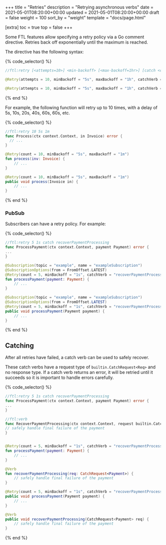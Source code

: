 +++
title = "Retries"
description = "Retrying asynchronous verbs"
date = 2021-05-01T08:20:00+00:00
updated = 2021-05-01T08:20:00+00:00
draft = false
weight = 100
sort_by = "weight"
template = "docs/page.html"

[extra]
toc = true
top = false
+++

Some FTL features allow specifying a retry policy via a Go comment directive. Retries back off exponentially until the maximum is reached.

The directive has the following syntax:

{% code_selector() %}
<!-- go -->

```go
//ftl:retry [<attempts=10>] <min-backoff> [<max-backoff=1hr>] [catch <catchVerb>]
```

<!-- kotlin -->

```kotlin
@Retry(attempts = 10, minBackoff = "5s", maxBackoff = "1h", catchVerb = "<catchVerb>", catchModule = "<catchModule>")
```

<!-- java -->

```java
@Retry(attempts = 10, minBackoff = "5s", maxBackoff = "1h", catchVerb = "<catchVerb>", catchModule = "<catchModule>")
```

{% end %}

For example, the following function will retry up to 10 times, with a delay of 5s, 10s, 20s, 40s, 60s, 60s, etc.

{% code_selector() %}
<!-- go -->

```go
//ftl:retry 10 5s 1m
func Process(ctx context.Context, in Invoice) error {
  // ...
}
```
<!-- kotlin -->

```kotlin
@Retry(count = 10, minBackoff = "5s", maxBackoff = "1m")
fun process(inv: Invoice) {
    // ... 
}
```
<!-- java -->

```java
@Retry(count = 10, minBackoff = "5s", maxBackoff = "1m")
public void process(Invoice in) {
    // ... 
}
```

{% end %}

### PubSub

Subscribers can have a retry policy. For example:

{% code_selector() %}
<!-- go -->

```go
//ftl:retry 5 1s catch recoverPaymentProcessing
func ProcessPayment(ctx context.Context, payment Payment) error {
...
}
```
<!-- kotlin -->

```kotlin
@Subscription(topic = "example", name = "exampleSubscription")
@SubscriptionOptions(from = FromOffset.LATEST)
@Retry(count = 5, minBackoff = "1s", catchVerb = "recoverPaymentProcessing")
fun processPayment(payment: Payment) {
    // ... 
}
```
<!-- java -->

```java
@Subscription(topic = "example", name = "exampleSubscription")
@SubscriptionOptions(from = FromOffset.LATEST)
@Retry(count = 5, minBackoff = "1s", catchVerb = "recoverPaymentProcessing")
public void processPayment(Payment payment) {
    // ... 
}
```

{% end %}


## Catching
After all retries have failed, a catch verb can be used to safely recover.

These catch verbs have a request type of `builtin.CatchRequest<Req>` and no response type. If a catch verb returns an error, it will be retried until it succeeds so it is important to handle errors carefully.


{% code_selector() %}
<!-- go -->

```go
//ftl:retry 5 1s catch recoverPaymentProcessing
func ProcessPayment(ctx context.Context, payment Payment) error {
...
}

//ftl:verb
func RecoverPaymentProcessing(ctx context.Context, request builtin.CatchRequest[Payment]) error {
// safely handle final failure of the payment
}
```
<!-- kotlin -->

```kotlin

@Retry(count = 5, minBackoff = "1s", catchVerb = "recoverPaymentProcessing")
fun processPayment(payment: Payment) {
    // ... 
}

@Verb
fun recoverPaymentProcessing(req: CatchRequest<Payment>) {
    // safely handle final failure of the payment
}
```
<!-- java -->

```java
@Retry(count = 5, minBackoff = "1s", catchVerb = "recoverPaymentProcessing")
public void processPayment(Payment payment) {
    // ... 
}

@Verb
public void recoverPaymentProcessing(CatchRequest<Payment> req) {
    // safely handle final failure of the payment
}
```

{% end %}
